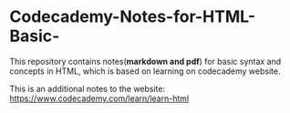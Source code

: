 # Codecademy-Notes-for-HTML-Basic-
This repository contains notes(**markdown and pdf**) for basic syntax and concepts in HTML, which is based on learning on codecademy website.  

This is an additional notes to the website: https://www.codecademy.com/learn/learn-html 

